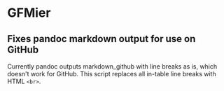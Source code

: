 # GFMier
## Fixes pandoc markdown output for use on GitHub

Currently pandoc outputs markdown_github with line breaks as is, which doesn't work for GitHub. This script replaces all in-table line breaks with HTML `<br>`.
